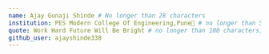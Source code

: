 ```yaml
---
name: Ajay Gunaji Shinde # No longer than 28 characters
institution: PES Modern College Of Engineering,Pune🚩 # no longer than 58 characters
quote: Work Hard Future Will Be Bright # no longer than 100 characters, avoid using quotes(") to guarantee the format remains the same.
github_user: ajayshinde338
---
```

